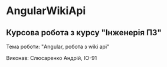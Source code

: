 # AngularWikiApi
## Курсова робота з курсу "Інженерія ПЗ"

Тема роботи: "Angular, робота з wiki api"

Виконав: Слюсаренко Андрій, ІО-91
